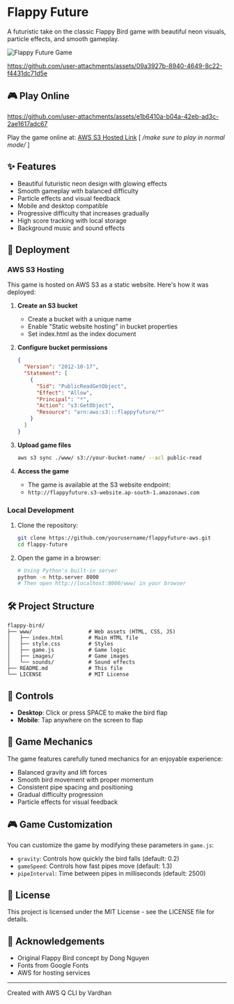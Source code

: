 # Flappy Future

A futuristic take on the classic Flappy Bird game with beautiful neon visuals, particle effects, and smooth gameplay.

![Flappy Future Game](http://flappyfuture.s3-website.ap-south-1.amazonaws.com)


https://github.com/user-attachments/assets/09a3927b-8940-4649-8c22-f4431dc71d5e


## 🎮 Play Online


https://github.com/user-attachments/assets/e1b6410a-b04a-42eb-ad3c-2ae1617adc67


Play the game online at: [AWS S3 Hosted Link](http://flappyfuture.s3-website.ap-south-1.amazonaws.com) [ */make sure to play in normal mode/* ]

## ✨ Features

- Beautiful futuristic neon design with glowing effects
- Smooth gameplay with balanced difficulty
- Particle effects and visual feedback
- Mobile and desktop compatible
- Progressive difficulty that increases gradually
- High score tracking with local storage
- Background music and sound effects

## 🚀 Deployment

### AWS S3 Hosting

This game is hosted on AWS S3 as a static website. Here's how it was deployed:

1. **Create an S3 bucket**
   - Create a bucket with a unique name
   - Enable "Static website hosting" in bucket properties
   - Set index.html as the index document

2. **Configure bucket permissions**
   ```json
   {
     "Version": "2012-10-17",
     "Statement": [
       {
         "Sid": "PublicReadGetObject",
         "Effect": "Allow",
         "Principal": "*",
         "Action": "s3:GetObject",
         "Resource": "arn:aws:s3:::flappyfuture/*"
       }
     ]
   }
   ```

3. **Upload game files**
   ```bash
   aws s3 sync ./www/ s3://your-bucket-name/ --acl public-read
   ```

4. **Access the game**
   - The game is available at the S3 website endpoint:
   - `http://flappyfuture.s3-website.ap-south-1.amazonaws.com`

### Local Development

1. Clone the repository:
   ```bash
   git clone https://github.com/yourusername/flappyfuture-aws.git
   cd flappy-future
   ```

2. Open the game in a browser:
   ```bash
   # Using Python's built-in server
   python -m http.server 8000
   # Then open http://localhost:8000/www/ in your browser
   ```

## 🛠️ Project Structure

```
flappy-bird/
├── www/                  # Web assets (HTML, CSS, JS)
│   ├── index.html        # Main HTML file
│   ├── style.css         # Styles
│   ├── game.js           # Game logic
│   ├── images/           # Game images
│   └── sounds/           # Sound effects
├── README.md             # This file
└── LICENSE               # MIT License
```

## 📱 Controls

- **Desktop**: Click or press SPACE to make the bird flap
- **Mobile**: Tap anywhere on the screen to flap

## 🔧 Game Mechanics

The game features carefully tuned mechanics for an enjoyable experience:

- Balanced gravity and lift forces
- Smooth bird movement with proper momentum
- Consistent pipe spacing and positioning
- Gradual difficulty progression
- Particle effects for visual feedback

## 🎮 Game Customization

You can customize the game by modifying these parameters in `game.js`:

- `gravity`: Controls how quickly the bird falls (default: 0.2)
- `gameSpeed`: Controls how fast pipes move (default: 1.3)
- `pipeInterval`: Time between pipes in milliseconds (default: 2500)

## 📄 License

This project is licensed under the MIT License - see the LICENSE file for details.

## 🙏 Acknowledgements

- Original Flappy Bird concept by Dong Nguyen
- Fonts from Google Fonts
- AWS for hosting services

---

Created with AWS Q CLI  by Vardhan
